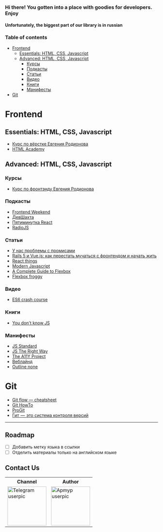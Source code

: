 ### Hi there! You gotten into a place with goodies for developers. Enjoy
#### Unfortunately, the biggest part of our library is in russian

### Table of contents
* [Frontend](#Frontend)
  * [Essentials: HTML, CSS, Javascript](#essentials-html-css-javascript)
  * [Advanced: HTML, CSS, Javascript](#advanced-html-css-javascript)
    * [Курсы](#Курсы)
    * [Подкасты](#Подкасты)
    * [Статьи](#Статьи)
    * [Видео](#Видео)
    * [Книги](#Книги)
    * [Манифесты](#Манифесты)
* [Git](#git)

# Frontend

## Essentials: HTML, CSS, Javascript
* [Курс по вёрстке Евгения Родионова](https://erodionov.ru/verstka)
* [HTML Academy](https://htmlacademy.ru/)

## Advanced: HTML, CSS, Javascript
### Курсы
* [Курс по фронтэнду Евгения Родионова](https://erodionov.ru/frontend) 

### Подкасты
* [Frontend Weekend](https://itunes.apple.com/us/podcast/frontend-weekend/id1233996390)
* [ДевШахта](https://itunes.apple.com/ru/podcast/девшахта/id1226773343)
* [Пятиминутка React](https://itunes.apple.com/us/podcast/пятиминутка-react/id1178897992)
* [RadioJS](https://itunes.apple.com/ru/podcast/radiojs/id904938655)

### Статьи
* [У нас проблемы с промисами](https://habrahabr.ru/company/mailru/blog/269465/)
* [Rails 5 и Vue.js: как перестать мучаться с фронтендом и начать жить](https://mkdev.me/posts/rails-5-i-vue-js-kak-perestat-muchatsya-s-frontendom-i-nachat-zhit)
* [React things](https://github.com/rtivital/react-things)
* [Modern Javascript](https://github.com/mbeaudru/modern-js-cheatsheet)
* [A Complete Guide to Flexbox](https://css-tricks.com/snippets/css/a-guide-to-flexbox/)
* [Flexbox froggy](http://flexboxfroggy.com/)

### Видео
* [ES6 crash course](https://laracasts.com/series/es6-cliffsnotes/episodes/1)  

### Книги
* [You don't know JS](https://github.com/getify/You-Dont-Know-JS/)  

### Манифесты
* [JS Standard](https://standardjs.com/rules.html#javascript-standard-style)
* [JS The Right Way](http://jstherightway.org/)
* [The A11Y Project](https://a11yproject.com/)
* [Веблайнд](https://weblind.ru/inner.html#text-css)
* [Outline none](http://www.outlinenone.com/)  

# Git
* [Git flow — cheatsheet](https://danielkummer.github.io/git-flow-cheatsheet/)  
* [Git HowTo](https://githowto.com/ru)
* [ProGit](https://git-scm.com/book/ru/v2)
* [Гит  —  это система контроля версий](https://medium.com/%D1%80%D0%BE%D0%B4%D0%B8%D0%BE%D0%BD%D0%BE%D0%B2-%D0%B8-%D1%80%D0%B0%D0%B7%D1%80%D0%B0%D0%B1%D0%BE%D1%82%D0%BA%D0%B0/%D0%B3%D0%B8%D1%82-%D1%8D%D1%82%D0%BE-%D1%81%D0%B8%D1%81%D1%82%D0%B5%D0%BC%D0%B0-%D0%BA%D0%BE%D0%BD%D1%82%D1%80%D0%BE%D0%BB%D1%8F-%D0%B2%D0%B5%D1%80%D1%81%D0%B8%D0%B9-bd81b15e218d)

---

## Roadmap

* [ ] Добавить метку языка в ссылки
* [ ] Отделить материалы только на английском языке

## Contact Us 
<table>
  <tr>
    <th>Channel</th>
    <th>Author</th>
  </tr>
  <tr>
    <td><a href="https://t.me/magnificent_apmyp"><img width="128" height="128" src="https://images.sftcdn.net/images/t_optimized,f_auto/p/e1558678-96d2-11e6-ae76-00163ed833e7/1848759616/telegram-for-desktop-logo.png" alt="Telegram userpic"></a></td>
    <td><a href="https://t.me/apmyp0"><img width="128" height="128" src="https://avatars1.githubusercontent.com/u/1389251" alt="Apmyp userpic"></a></td>
  </tr>
</table>